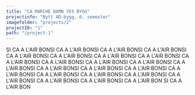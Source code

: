 ```yaml
---
title: "CA MARCHE DAMN YES BYGG"
projectinfo: "Nytt AD-bygg, 6. semester"
imagefolder: "projects/2"
projectID: "1"
path: "/project-1"
---
```


SI CA A L'AIR BONSI CA A L'AIR BONSI CA A L'AIR BONSI CA A L'AIR BONSI CA A L'AIR BONSI CA A L'AIR BONSI CA A L'AIR BONSI CA A L'AIR BONSI CA A L'AIR BONSI CA A L'AIR BONSI CA A L'AIR BONSI CA A L'AIR BONSI CA A L'AIR BONSI CA A L'AIR BONSI CA A L'AIR BONSI CA A L'AIR BONSI CA A L'AIR BONSI CA A L'AIR BONSI CA A L'AIR BONSI CA A L'AIR BONSI CA A L'AIR BONSI CA A L'AIR BONSI CA A L'AIR BONSI CA A L'AIR BON
SI CA A L'AIR BON
